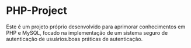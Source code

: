# PHP-Project
Este é um projeto próprio desenvolvido para aprimorar conhecimentos em PHP e MySQL, focado na implementação de um sistema seguro de autenticação de usuários.boas práticas de autenticação.
